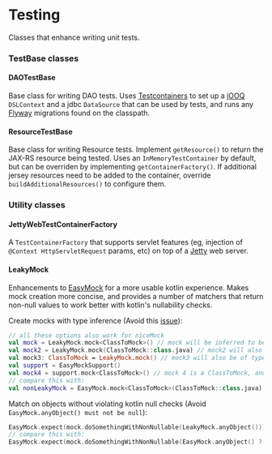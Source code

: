 Testing
=======
Classes that enhance writing unit tests.

### TestBase classes

#### DAOTestBase

Base class for writing DAO tests. Uses [Testcontainers](https://testcontainers.org/)
to set up a [jOOQ](https://www.jooq.org) `DSLContext` and a jdbc `DataSource` that can be used by tests, and runs
any [Flyway](https://flywaydb.org) migrations found on the classpath.

#### ResourceTestBase

Base class for writing Resource tests. Implement `getResource()` to return the JAX-RS resource being tested. Uses
an `InMemoryTestContainer` by default, but can be overriden by implementing `getContainerFactory()`. If additional
jersey resources need to be added to the container, override `buildAdditionalResources()` to configure them.

### Utility classes

#### JettyWebTestContainerFactory

A `TestContainerFactory` that supports servlet features (eg, injection of
`@Context HttpServletRequest` params, etc) on top of a [Jetty](https://www.eclipse.org/jetty/)
web server.

#### LeakyMock

Enhancements to [EasyMock](http://easymock.org/) for a more usable kotlin experience. Makes mock creation more concise,
and provides a number of matchers that return non-null values to work better with kotlin's nullability checks.

Create mocks with type inference (Avoid this [issue](https://github.com/easymock/easymock/issues/239)):

```kotlin
// all these options also work for niceMock
val mock = LeakyMock.mock<ClassToMock>() // mock will be inferred to be of type ClassToMock
val mock2 = LeakyMock.mock(ClassToMock::class.java) // mock2 will also be of type ClassToMock
val mock3: ClassToMock = LeakyMock.mock() // mock3 will also be of type ClassToMock
val support = EasyMockSupport()
val mock4 = support.mock<ClassToMock>() // mock 4 is a ClassToMock, and tracked by support
// compare this with:
val nonLeakyMock = EasyMock.mock<ClassToMock>(ClassToMock::class.java)
```

Match on objects without violating kotlin null checks (Avoid `EasyMock.anyObject() must not be null`):

```kotlin
EasyMock.expect(mock.doSomethingWithNonNullable(LeakyMock.anyObject())).and ...
// compare this with:
EasyMock.expect(mock.doSomethingWithNonNullable(EasyMock.anyObject() ?: instance)).and ...
```